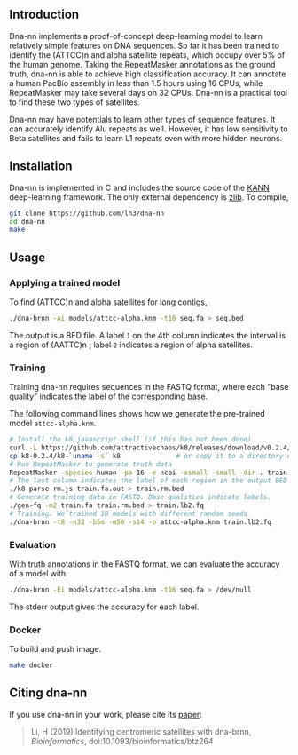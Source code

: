 ## Introduction

Dna-nn implements a proof-of-concept deep-learning model to learn relatively
simple features on DNA sequences. So far it has been trained to identify the
(ATTCC)n and alpha satellite repeats, which occupy over 5% of the human genome.
Taking the RepeatMasker annotations as the ground truth, dna-nn is able to
achieve high classification accuracy. It can annotate a human PacBio assembly
in less than 1.5 hours using 16 CPUs, while RepeatMasker may take several days
on 32 CPUs. Dna-nn is a practical tool to find these two types of
satellites.

Dna-nn may have potentials to learn other types of sequence features. It can
accurately identify Alu repeats as well. However, it has low sensitivity to
Beta satellites and fails to learn L1 repeats even with more hidden neurons.


## Installation

Dna-nn is implemented in C and includes the source code of the [KANN][kann]
deep-learning framework. The only external dependency is [zlib][zlib]. To
compile,
```sh
git clone https://github.com/lh3/dna-nn
cd dna-nn
make
```


## Usage

### Applying a trained model

To find (ATTCC)n and alpha satellites for long contigs,
```sh
./dna-brnn -Ai models/attcc-alpha.knm -t16 seq.fa > seq.bed
```
The output is a BED file. A label `1` on the 4th column indicates the interval
is a region of (AATTC)n ; label `2` indicates a region of alpha satellites.

### Training

Training dna-nn requires sequences in the FASTQ format, where each "base
quality" indicates the label of the corresponding base.

The following command lines shows how we generate the pre-trained model
`attcc-alpha.knm`.
```sh
# Install the k8 javascript shell (if this has not been done)
curl -L https://github.com/attractivechaos/k8/releases/download/v0.2.4/k8-0.2.4.tar.bz2 | tar -jxf -
cp k8-0.2.4/k8-`uname -s` k8              # or copy it to a directory on your $PATH
# Run RepeatMasker to generate truth data
RepeatMasker -species human -pa 16 -e ncbi -xsmall -small -dir . train.fa
# The last column indicates the label of each region in the output BED
./k8 parse-rm.js train.fa.out > train.rm.bed
# Generate training data in FASTQ. Base qualities indicate labels.
./gen-fq -m2 train.fa train.rm.bed > train.lb2.fq
# Training. We trained 10 models with different random seeds
./dna-brnn -t8 -n32 -b5m -m50 -s14 -o attcc-alpha.knm train.lb2.fq
```

### Evaluation

With truth annotations in the FASTQ format, we can evaluate the accuracy of
a model with
```sh
./dna-brnn -Ei models/attcc-alpha.knm -t16 seq.fa > /dev/null
```
The stderr output gives the accuracy for each label.

### Docker
To build and push image.
```sh
make docker
```

## Citing dna-nn

If you use dna-nn in your work, please cite its [paper][pub]:

> Li, H (2019) Identifying centromeric satellites with dna-brnn, *Bioinformatics*, doi:10.1093/bioinformatics/btz264

[zlib]: https://zlib.net/
[kann]: https://github.com/attractivechaos/kann
[pub]: https://www.ncbi.nlm.nih.gov/pubmed/30989183
